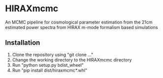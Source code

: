 # HIRAXmcmc
An MCMC pipeline for cosmological parameter estimation from the 21cm estimated power spectra from HIRAX m-mode formalism based simulations

## Installation
1. Clone the repository using "git clone ..."
2. Change the working directory to the HIRAXmcmc directory
3. Run "python setup.py bdist_wheel"
4. Run "pip install dist/hiraxmcmc*.whl"
